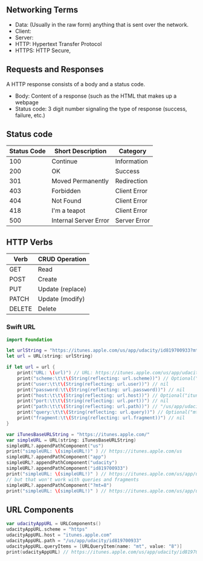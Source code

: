 ## Networking Terms
* Data: (Usually in the raw form) anything that is sent over the network.
* Client:
* Server:
* HTTP: Hypertext Transfer Protocol
* HTTPS: HTTP Secure,

## Requests and Responses
A HTTP response consists of a body and a status code.

* Body: Content of a response (such as the HTML that makes up a webpage
* Status code: 3 digit number signaling the type of response (success, failure, etc.)


## Status code

| **Status Code** | **Short Description** | **Category** |
|-----------------|-----------------------|--------------|
| 100             | Continue              | Information  |
| 200             | OK                    | Success      |
| 301             | Moved Permanently     | Redirection  |
| 403             | Forbidden             | Client Error |
| 404             | Not Found             | Client Error |
| 418             | I'm a teapot          | Client Error |
| 500             | Internal Server Error | Server Error |

## HTTP Verbs

| **Verb** | **CRUD Operation** |
|----------|--------------------|
| GET      | Read               |
| POST     | Create             |
| PUT      | Update (replace)   |
| PATCH    | Update (modify)    |
| DELETE   | Delete             |

### Swift URL

```swift
import Foundation

let urlString = "https://itunes.apple.com/us/app/udacity/id819700933?mt=8"
let url = URL(string: urlString)

if let url = url {
    print("URL: \(url)") // URL: https://itunes.apple.com/us/app/udacity/id819700933?mt=8
    print("scheme:\t\t\(String(reflecting: url.scheme))") // Optional("https")
    print("user:\t\t\(String(reflecting: url.user))") // nil
    print("password:\t\(String(reflecting: url.password))") // nil
    print("host:\t\t\(String(reflecting: url.host))") // Optional("itunes.apple.com")
    print("port:\t\t\(String(reflecting: url.port))") // nil
    print("path:\t\t\(String(reflecting: url.path))") // "/us/app/udacity/id819700933"
    print("query:\t\t\(String(reflecting: url.query))") // Optional("mt=8")
    print("fragment:\t\(String(reflecting: url.fragment))") // nil
}

var iTunesBaseURLString = "https://itunes.apple.com/"
var simpleURL = URL(string: iTunesBaseURLString)
simpleURL?.appendPathComponent("us")
print("simpleURL: \(simpleURL!)" ) // https://itunes.apple.com/us
simpleURL?.appendPathComponent("app")
simpleURL?.appendPathComponent("udacity")
simpleURL?.appendPathComponent("id819700933")
print("simpleURL: \(simpleURL!)" ) // https://itunes.apple.com/us/app/udacity/id819700933
// but that won't work with queries and fragments
simpleURL?.appendPathComponent("?mt=8")
print("simpleURL: \(simpleURL!)" ) // https://itunes.apple.com/us/app/udacity/id819700933/%3Fmt=8

```

## URL Components

```swift
var udacityAppURL = URLComponents()
udacityAppURL.scheme = "https"
udacityAppURL.host = "itunes.apple.com"
udacityAppURL.path = "/us/app/udacity/id819700933"
udacityAppURL.queryItems = [URLQueryItem(name: "mt", value: "8")]
print(udacityAppURL) // https://itunes.apple.com/us/app/udacity/id819700933?mt=8
```